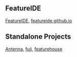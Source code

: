 ## FeatureIDE

[FeatureIDE](https://github.com/FeatureIDE/FeatureIDE), [featureide.github.io](https://github.com/FeatureIDE/featureide.github.io)

## Standalone Projects

[Antenna](https://github.com/FeatureIDE/Antenna), [fuji](https://github.com/FeatureIDE/fuji), [featurehouse](https://github.com/FeatureIDE/featurehouse)

